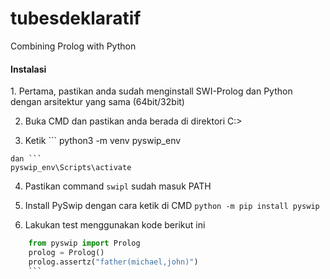 # tubesdeklaratif
Combining Prolog with Python

<h4>Instalasi</h4>
1. Pertama, pastikan anda sudah menginstall SWI-Prolog dan Python dengan arsitektur yang sama (64bit/32bit)

2. Buka CMD dan pastikan anda berada di direktori C:\>

3. Ketik ```
python3 -m venv pyswip_env
```
dan ```
pyswip_env\Scripts\activate
```

4. Pastikan command `swipl` sudah masuk PATH

5. Install PySwip dengan cara ketik di CMD ```python -m pip install pyswip```

6. Lakukan test menggunakan kode berikut ini
```python
    from pyswip import Prolog
    prolog = Prolog()
    prolog.assertz("father(michael,john)")
    ```
